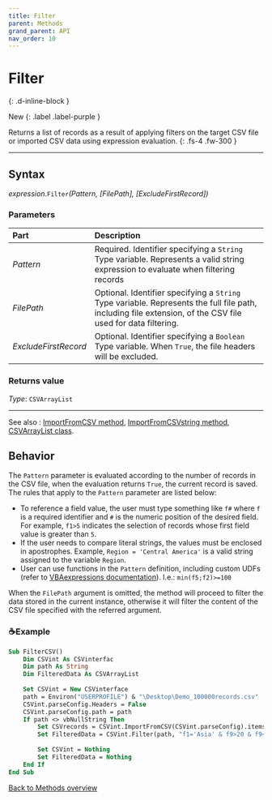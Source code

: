 ```yaml
---
title: Filter
parent: Methods
grand_parent: API
nav_order: 10
---
```


# Filter
{: .d-inline-block }

New
{: .label .label-purple }

Returns a list of records as a result of applying filters on the target CSV file or imported CSV data using expression evaluation.
{: .fs-4 .fw-300 }

---

## Syntax

*expression*.`Filter`*(Pattern, [FilePath], [ExcludeFirstRecord])*

### Parameters

<table>
<thead>
<tr>
<th style="text-align: left;">Part</th>
<th style="text-align: left;">Description</th>
</tr>
</thead>
<tbody>
<tr>
<td style="text-align: left;"><em>Pattern</em></td>
<td style="text-align: left;">Required. Identifier specifying a <code>String</code> Type variable. Represents a valid string expression to evaluate when filtering records</td>
</tr>
<tr>
<td style="text-align: left;"><em>FilePath</em></td>
<td style="text-align: left;">Optional. Identifier specifying a <code>String</code> Type variable. Represents the full file path, including file extension, of the CSV file used for data filtering.</td>
</tr>
<tr>
<td style="text-align: left;"><em>ExcludeFirstRecord</em></td>
<td style="text-align: left;">Optional. Identifier specifying a <code>Boolean</code> Type variable. When <code>True</code>, the file headers will be excluded.</td>
</tr>
</tbody>
</table>

### Returns value

*Type*: `CSVArrayList`

---

See also
: [ImportFromCSV method](https://ws-garcia.github.io/VBA-CSV-interface/api/methods/importfromcsv.html), [ImportFromCSVstring method](https://ws-garcia.github.io/VBA-CSV-interface/api/methods/importfromcsvstring.html), [CSVArrayList class](https://ws-garcia.github.io/VBA-CSV-interface/api/csvarraylist.html).

## Behavior

The `Pattern` parameter is evaluated according to the number of records in the CSV file, when the evaluation returns `True`, the current record is saved. The rules that apply to the `Pattern` parameter are listed below:
* To reference a field value, the user must type something like `f#` where `f` is a required identifier and `#` is the numeric position of the desired field. For example, `f1>5` indicates the selection of records whose first field value is greater than `5`.
* If the user needs to compare literal strings, the values must be enclosed in apostrophes. Example, `Region = 'Central America'` is a valid string assigned to the variable `Region`.
* User can use functions in the `Pattern` definition, including custom UDFs (refer to [VBAexpressions documentation](https://github.com/ws-garcia/VBA-Expressions)). I.e.: `min(f5;f2)>=100` 

When the `FilePath` argument is omitted, the method will proceed to filter the data stored in the current instance, otherwise it will filter the content of the CSV file specified with the referred argument.

### ☕Example

```vb
Sub FilterCSV()
    Dim CSVint As CSVinterfac
    Dim path As String
    Dim FilteredData As CSVArrayList
    
    Set CSVint = New CSVinterface
    path = Environ("USERPROFILE") & "\Desktop\Demo_100000records.csv"
    CSVint.parseConfig.Headers = False                                      		'The file has no header record/row
    CSVint.parseConfig.path = path
    If path <> vbNullString Then
        Set CSVrecords = CSVint.ImportFromCSV(CSVint.parseConfig).items
        Set FilteredData = CSVint.Filter(path, "f1='Asia' & f9>20 & f9<=50") 		'Select "Units sold" greater than 20 and less or 
																											'equal to 50 from Asian customers
        Set CSVint = Nothing
        Set FilteredData = Nothing
    End If
End Sub
```

[Back to Methods overview](https://ws-garcia.github.io/VBA-CSV-interface/api/methods/)